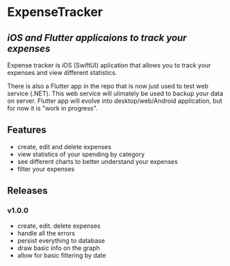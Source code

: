 # ExpenseTracker
## _iOS and Flutter applicaions to track your expenses_

Expense tracker is iOS (SwiftUI) aplication that allows you to track your expenses and view different statistics.

There is also a Flutter app in the repo that is now just used to test web service (.NET). This web service will ulimately be used to backup your data on server.
Flutter app will evolve into desktop/web/Android application, but for now it is "work in progress".

## Features

- create, edit and delete expenses
- view statistics of your spending by category
- see different charts to better understand your expenses
- filter your expenses 

## Releases
### v1.0.0
- create, edit. delete expenses
- handle all the errors
- persist everything to database
- draw basic info on the graph
- allow for basic filtering by date


